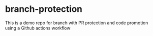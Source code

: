 # branch-protection
This is a demo repo for branch with PR protection and code promotion using a Github actions workflow
